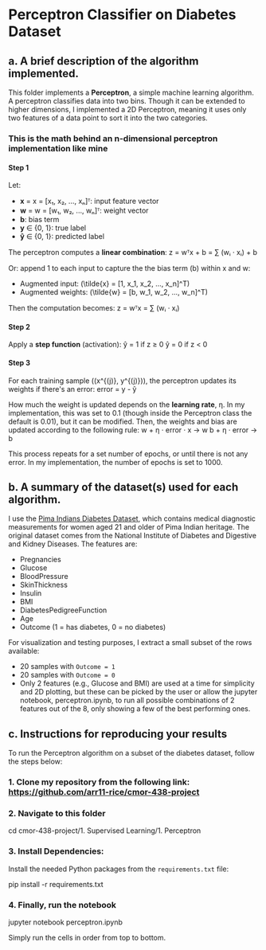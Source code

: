 # Perceptron Classifier on Diabetes Dataset

## a. A brief description of the algorithm implemented.

This folder implements a **Perceptron**, a simple machine learning algorithm. A perceptron classifies data into two bins. Though it can be extended to higher dimensions, I implemented a 2D Perceptron, meaning it uses only two features of a data point to sort it into the two categories.

### This is the math behind an n-dimensional perceptron implementation like mine 

#### Step 1
Let:

- **x** = x = [x₁, x₂, ..., xₙ]ᵀ: input feature vector
- **w** = w = [w₁, w₂, ..., wₙ]ᵀ: weight vector
- **b**: bias term  
- **y** ∈ {0, 1}: true label  
- **ŷ** ∈ {0, 1}: predicted label  

The perceptron computes a **linear combination**:
z = wᵀx + b = ∑ (wᵢ · xᵢ) + b

Or: append 1 to each input to capture the the bias term \(b\) within x and w:

- Augmented input: \(\tilde{x} = [1, x_1, x_2, ..., x_n]^T\)  
- Augmented weights: \(\tilde{w} = [b, w_1, w_2, ..., w_n]^T\)

Then the computation becomes:
z = wᵀx = ∑ (wᵢ · xᵢ)

#### Step 2
Apply a **step function** (activation):
ŷ = 1 if z ≥ 0
ŷ = 0 if z < 0

#### Step 3
For each training sample \((x^{(j)}, y^{(j)})\), the perceptron updates its weights if there's an error:
error = y - ŷ

How much the weight is updated depends on the  **learning rate**, η.
In my implementation, this was set to 0.1 (though inside the Perceptron class the default is 0.01), but it can be modified.
Then, the weights and bias are updated according to the following rule:
w + η · error · x -> w 
b + η · error -> b

This process repeats for a set number of epochs, or until there is not any error. In my implementation, the number of epochs is set to 1000.


## b. A summary of the dataset(s) used for each algorithm.

I use the [Pima Indians Diabetes Dataset](https://www.kaggle.com/datasets/uciml/pima-indians-diabetes-database), which contains medical diagnostic measurements for women aged 21 and older of Pima Indian heritage. The original dataset comes from the National Institute of Diabetes and Digestive and Kidney Diseases. The features are:

- Pregnancies
- Glucose
- BloodPressure
- SkinThickness
- Insulin
- BMI
- DiabetesPedigreeFunction
- Age
- Outcome (1 = has diabetes, 0 = no diabetes)

For visualization and testing purposes, I extract a small subset of the rows available:
- 20 samples with `Outcome = 1`
- 20 samples with `Outcome = 0`
- Only 2 features (e.g., Glucose and BMI) are used at a time for simplicity and 2D plotting, but these can be picked by the user or allow the jupyter notebook, perceptron.ipynb, to run all possible combinations of 2 features out of the 8, only showing a few of the best performing ones.

## c. Instructions for reproducing your results

To run the Perceptron algorithm on a subset of the diabetes dataset, follow the steps below:

### 1. Clone my repository from the following link: https://github.com/arr11-rice/cmor-438-project

### 2. Navigate to this folder

cd cmor-438-project/1. Supervised Learning/1. Perceptron

### 3. Install Dependencies: 

Install the needed Python packages from the `requirements.txt` file:

pip install -r requirements.txt

### 4. Finally, run the notebook
jupyter notebook perceptron.ipynb

Simply run the cells in order from top to bottom.